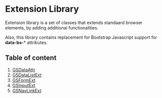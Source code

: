 # Extension Library

Extension library is a set of classes that extends standaard browser elements, by adding additional functionalities.

Also, this library contains replacement for Bootstrap Javascript support for **data-bs-*** attributes.

## Table of content

1. [GSDataAttr](./GSDataAttr.md)
2. [GSDataListExt](./GSDataListExt.md)
3. [GSFormExt](./GSFormExt.md)
4. [GSInputExt](./GSInputExt.md)
5. [GSNavLinkExt](./GSNavLinkExt.md)